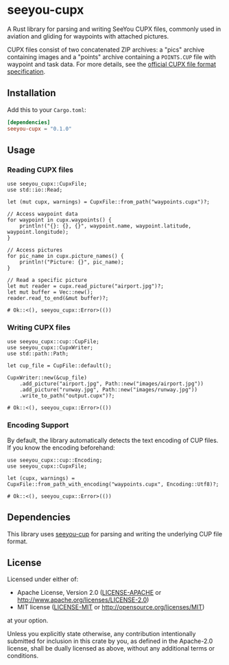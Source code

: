 # seeyou-cupx

A Rust library for parsing and writing SeeYou CUPX files, commonly used in aviation and gliding for waypoints with attached pictures. 

CUPX files consist of two concatenated ZIP archives: a "pics" archive containing images and a "points" archive containing a `POINTS.CUP` file with waypoint and task data. For more details, see the [official CUPX file format specification](https://downloads.naviter.com/docs/SeeYou_CUPX_file_format.pdf).

## Installation

Add this to your `Cargo.toml`:

```toml
[dependencies]
seeyou-cupx = "0.1.0"
```

## Usage

### Reading CUPX files

```rust,no_run
use seeyou_cupx::CupxFile;
use std::io::Read;

let (mut cupx, warnings) = CupxFile::from_path("waypoints.cupx")?;

// Access waypoint data
for waypoint in cupx.waypoints() {
    println!("{}: {}, {}", waypoint.name, waypoint.latitude, waypoint.longitude);
}

// Access pictures
for pic_name in cupx.picture_names() {
    println!("Picture: {}", pic_name);
}

// Read a specific picture
let mut reader = cupx.read_picture("airport.jpg")?;
let mut buffer = Vec::new();
reader.read_to_end(&mut buffer)?;

# Ok::<(), seeyou_cupx::Error>(())
```

### Writing CUPX files

```rust,no_run
use seeyou_cupx::cup::CupFile;
use seeyou_cupx::CupxWriter;
use std::path::Path;

let cup_file = CupFile::default();

CupxWriter::new(&cup_file)
    .add_picture("airport.jpg", Path::new("images/airport.jpg"))
    .add_picture("runway.jpg", Path::new("images/runway.jpg"))
    .write_to_path("output.cupx")?;

# Ok::<(), seeyou_cupx::Error>(())
```

### Encoding Support

By default, the library automatically detects the text encoding of CUP files. If you know the encoding beforehand:

```rust,no_run
use seeyou_cupx::cup::Encoding;
use seeyou_cupx::CupxFile;

let (cupx, warnings) = CupxFile::from_path_with_encoding("waypoints.cupx", Encoding::Utf8)?;

# Ok::<(), seeyou_cupx::Error>(())
```

## Dependencies

This library uses [seeyou-cup](https://github.com/Turbo87/seeyou-cup-rs) for parsing and writing the underlying CUP file format.

## License

Licensed under either of:

- Apache License, Version 2.0 ([LICENSE-APACHE](LICENSE-APACHE) or <http://www.apache.org/licenses/LICENSE-2.0>)
- MIT license ([LICENSE-MIT](LICENSE-MIT) or <http://opensource.org/licenses/MIT>)

at your option.

Unless you explicitly state otherwise, any contribution intentionally submitted
for inclusion in this crate by you, as defined in the Apache-2.0 license, shall
be dually licensed as above, without any additional terms or conditions.
